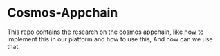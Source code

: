 # Cosmos-Appchain
This repo contains the research on the cosmos appchain, like how to implement this in our platform and how to use this, And how can we use that.
